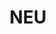 ---
title: NEU
crosslinks:
- BostonU
- youtubefactsbot
- Huskers
- sooners
- Thicc
- place
- ApplyingToCollege
- livven
- youtubot
- urbanexploration
- placeAtlas
- AskReddit
- userexperience
- TexasTech
- movies
- LateStageCapitalism
- redditrequest
- ainbowroad
- autotldr
- nexus6
---
